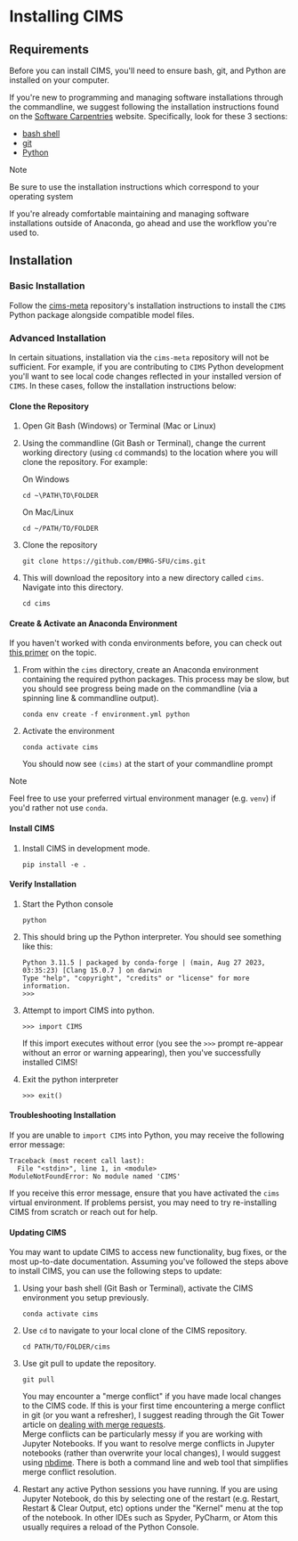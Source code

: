 # Installing CIMS

## Requirements
Before you can install CIMS, you'll need to ensure bash, git, and Python are installed on your computer. 

If you're new to programming and managing software installations through the commandline, we suggest following the installation instructions found on the [Software Carpentries]() website. Specifically, look for these 3 sections:
* [bash shell](https://carpentries.github.io/workshop-template/install_instructions/#the-bash-shell)
* [git](https://carpentries.github.io/workshop-template/install_instructions/#git-1)
* [Python](https://carpentries.github.io/workshop-template/install_instructions/#python-1)

> [!NOTE]  
> Be sure to use the installation instructions which correspond to your operating system

If you're already comfortable maintaining and managing software installations outside of Anaconda, go ahead and use the workflow you're used to.

## Installation
### Basic Installation
Follow the [cims-meta](https://github.com/EMRG-SFU/cims-meta) repository's
installation instructions to install the `CIMS` Python package alongside
compatible model files.

### Advanced Installation
In certain situations, installation via the `cims-meta` repository will not be
sufficient. For example, if you are contributing to `CIMS` Python development
you'll want to see local code changes reflected in your installed version of
`CIMS`. In these cases, follow the installation instructions below: 

#### Clone the Repository
1. Open Git Bash (Windows) or Terminal (Mac or Linux)   
2. Using the commandline (Git Bash or Terminal), change the current working directory (using `cd` commands) to the location where you will clone the repository. For example:
   
   On Windows
   ```
   cd ~\PATH\TO\FOLDER
   ```   
   On Mac/Linux
   ```
   cd ~/PATH/TO/FOLDER
   ```

3. Clone the repository
   ```
   git clone https://github.com/EMRG-SFU/cims.git
   ```
 
4. This will download the repository into a new directory called `cims`. Navigate into this directory.
   ```
   cd cims
   ```

#### Create & Activate an Anaconda Environment
If you haven't worked with conda environments before, you can check out [this
primer](https://github.com/EMRG-SFU/cims/blob/main/docs/WorkingWithCondaEnvironment.md) on the topic. 

1. From within the `cims` directory, create an Anaconda environment containing the required python packages. This process may be slow, but you should see progress being made on the commandline (via a spinning line & commandline output). 
   ```
   conda env create -f environment.yml python
   ```
   
2. Activate the environment
   ```
   conda activate cims
   ```
   You should now see `(cims)` at the start of your commandline prompt

> [!NOTE]  
> Feel free to use your preferred virtual environment manager (e.g. `venv`) if
> you'd rather not use `conda`.


#### Install CIMS
1. Install CIMS in development mode. 
   ```
   pip install -e .
   ```
   
#### Verify Installation
1. Start the Python console
   ```
   python
   ```
2. This should bring up the Python interpreter. You should see something like this:
   ```
   Python 3.11.5 | packaged by conda-forge | (main, Aug 27 2023, 03:35:23) [Clang 15.0.7 ] on darwin
   Type "help", "copyright", "credits" or "license" for more information.
   >>> 
   ```
3. Attempt to import CIMS into python.
   ```
   >>> import CIMS
   ```
   If this import executes without error (you see the `>>>` prompt re-appear 
without an error or warning appearing), then you've successfully installed 
CIMS!

4. Exit the python interpreter
   ```
   >>> exit()
   ```
   
#### Troubleshooting Installation
If you are unable to `import CIMS` into Python, you may receive the following error message:
```
Traceback (most recent call last):
  File "<stdin>", line 1, in <module>
ModuleNotFoundError: No module named 'CIMS'
```
If you receive this error message, ensure that you have activated the 
`cims` virtual environment. If problems persist, you may need to try 
re-installing CIMS from scratch or reach out for help.

#### Updating CIMS
You may want to update CIMS to access new functionality, bug fixes, or the most
up-to-date documentation. Assuming you've followed the steps above to install
CIMS, you can use the following steps to update: 

1. Using your bash shell (Git Bash or Terminal), activate the CIMS environment 
   you setup previously.
   ```commandline
   conda activate cims
   ```

2. Use `cd` to navigate to your local clone of the CIMS repository. 
    ```commandline
    cd PATH/TO/FOLDER/cims
    ```   
   
3. Use git pull to update the repository.
    ```
    git pull
    ```
   You may encounter a "merge conflict" if you have made local changes to the CIMS code. If this is your first time encountering a merge conflict in git (or you want a refresher), I suggest reading through the Git Tower article on [dealing with merge requests](https://www.git-tower.com/learn/git/ebook/en/command-line/advanced-topics/merge-conflicts/).   
   Merge conflicts can be particularly messy if you are working with Jupyter Notebooks. If you want to resolve merge conflicts in Jupyter notebooks (rather than overwrite your local changes), I would suggest using [nbdime](https://nbdime.readthedocs.io/en/latest/#). There is both a command line and web tool that simplifies merge conflict resolution.   

4. Restart any active Python sessions you have running. If you are using Jupyter Notebook, do this by selecting one of the restart (e.g. Restart, Restart & Clear Output, etc) options under the "Kernel" menu at the top of the notebook. In other IDEs such as Spyder, PyCharm, or Atom this usually requires a reload of the Python Console. 